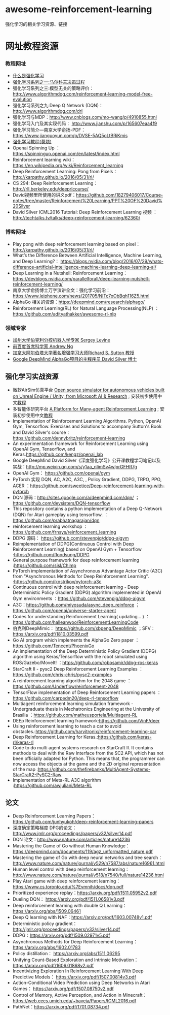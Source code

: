# awesome-reinforcement-learning
强化学习的相关学习资源、链接

# 网址教程资源

### 教程网址

* [什么是强化学习](http://www.cnblogs.com/geniferology/p/what_is_reinforcement_learning.html)
* [强化学习系列之一:马尔科夫决策过程](http://www.algorithmdog.com/%E5%BC%BA%E5%8C%96%E5%AD%A6%E4%B9%A0-%E9%A9%AC%E5%B0%94%E7%A7%91%E5%A4%AB%E5%86%B3%E7%AD%96%E8%BF%87%E7%A8%8B)
* 强化学习系列之三:模型无关的策略评价：http://www.algorithmdog.com/reinforcement-learning-model-free-evalution
* 强化学习系列之九:Deep Q Network (DQN)：http://www.algorithmdog.com/drl
* 强化学习与MDP：http://www.cnblogs.com/mo-wang/p/4910855.html
* 强化学习入门及其实现代码： http://www.jianshu.com/p/165607eaa4f9
* 强化学习简介—南京大学俞扬-PDF：https://www.jianguoyun.com/p/DVSE-5AQ5oLtBRiKmis
* [强化学习教程(莫烦)](https://morvanzhou.github.io/tutorials/machine-learning/reinforcement-learning/)
* Openai Spinning Up ：https://spinningup.openai.com/en/latest/index.html
* Reinforcement learning wiki：https://en.wikipedia.org/wiki/Reinforcement_learning
* Deep Reinforcement Learning: Pong from Pixels：http://karpathy.github.io/2016/05/31/rl/
* CS 294: Deep Reinforcement Learning：http://rll.berkeley.edu/deeprlcourse/
* David视频里所使用的讲义pdf：https://github.com/18279406017/Course-notes/tree/master/Reinforcement%20Learning/PPT%20OF%20David%20Silver
* David Silver ICML2016 Tutorial: Deep Reinforcement Learning 视频 ：http://techtalks.tv/talks/deep-reinforcement-learning/62360/
### 博客网址

* Play pong with deep reinforcement learning based on pixel： http://karpathy.github.io/2016/05/31/rl/
* What’s the Difference Between Artificial Intelligence, Machine Learning, and Deep Learning?： https://blogs.nvidia.com/blog/2016/07/29/whats-difference-artificial-intelligence-machine-learning-deep-learning-ai/
* Deep Learning in a Nutshell: Reinforcement Learning：https://devblogs.nvidia.com/parallelforall/deep-learning-nutshell-reinforcement-learning/
* 南京大学俞扬博士万字演讲全文：强化学习前沿：https://www.leiphone.com/news/201705/NlTc7oObBqh116Z5.html
* AlphaGo 相关的资源：https://deepmind.com/research/alphago/
* Reinforcement Learning(RL) for Natural Language Processing(NLP) ：https://github.com/adityathakker/awesome-rl-nlp

### 领域专家 

* [加州大学伯克利分校机器人学专家 Sergey Levine](https://people.eecs.berkeley.edu/~svlevine/)
* [前百度首席科学家 Andrew Ng](http://www.andrewng.org/)
* [加拿大阿尔伯塔大学著名增强学习大师Richard S. Sutton 教授](https://www.amii.ca/sutton/)
* [Google DeepMind AlphaGo项目的主程序员 David Silver 博士](http://www0.cs.ucl.ac.uk/staff/d.silver/web/Home.html)

## 强化学习实战资源

* 微软AirSim仿真平台 [Open source simulator for autonomous vehicles built on Unreal Engine / Unity, from Microsoft AI & Research]( https://github.com/Microsoft/AirSim ) ; 安装初步使用中文[教程](https://blog.csdn.net/weixin_39059031/article/details/84028487)
* 多智能体研究平台 [A Platform for Many-agent Reinforcement Learning](https://github.com/geek-ai/MAgent) ; 安装初步使用中文[教程](https://blog.csdn.net/weixin_39059031/article/details/83653310)
* Implementation of Reinforcement Learning Algorithms. Python, OpenAI Gym, Tensorflow. Exercises and Solutions to accompany Sutton's Book and David Silver's course：https://github.com/dennybritz/reinforcement-learning
* An experimentation framework for Reinforcement Learning using OpenAI Gym, Tensorflow, and Keras.https://github.com/kengz/openai_lab
* Google DeepMind David Silver《深度强化学习》公开课教程学习笔记以及实战：http://mp.weixin.qq.com/s/y1aa_nIimSv4wlprGFHR7g
* OpenAI Gym： https://github.com/openai/gym
* PyTorch 实现 DQN, AC, A2C, A3C, , Policy Gradient, DDPG, TRPO, PPO, ACER ：https://github.com/sweetice/Deep-reinforcement-learning-with-pytorch
* DQN 源码：http://sites.google.com/a/deepmind.com/dqn/ ；https://github.com/devsisters/DQN-tensorflow
* This repository contains a python implementation of a Deep Q-Network (DQN) for Atari gameplay using tensorflow. ：https://github.com/prabhatnagarajan/dqn
* reinforcement learning workshop ：https://github.com/frnsys/reinforcement_learning
* DDPG 源码： https://github.com/stevenpjg/ddpg-aigym
* Reimplementation of DDPG(Continuous Control with Deep Reinforcement Learning) based on OpenAI Gym + Tensorflow :https://github.com/floodsung/DDPG
* General purpose framework for deep reinforcement learning :https://github.com/sisl/Chimp
* PyTorch implementation of Asynchronous Advantage Actor Critic (A3C) from "Asynchronous Methods for Deep Reinforcement Learning". :https://github.com/ikostrikov/pytorch-a3c
* Continuous control with deep reinforcement learning - Deep Deterministic Policy Gradient (DDPG) algorithm implemented in OpenAI Gym environments ：https://github.com/stevenpjg/ddpg-aigym
* A3C：https://github.com/miyosuda/async_deep_reinforce ；https://github.com/openai/universe-starter-agent
* Codes for understanding Reinforcement Learning( updating... ) ：https://github.com/halleanwoo/ReinforcementLearningCode
* 伯克利DeepMimic： https://github.com/xbpeng/DeepMimic ；SFV：https://arxiv.org/pdf/1810.03599.pdf
* Go AI program which implements the AlphaGo Zero paper ：https://github.com/Tencent/PhoenixGo
* An implementation of the Deep Deterministic Policy Gradient (DDPG) algorithm using Keras/Tensorflow with the robot simulated using ROS/Gazebo/MoveIt! ：https://github.com/robosamir/ddpg-ros-keras
* StarCraft II - pysc2 Deep Reinforcement Learning Examples ：https://github.com/chris-chris/pysc2-examples
* A reinforcement learning algorithm for the 2048 game ：https://github.com/Underflow/reinforcement-2048
* TensorFlow implementation of Deep Reinforcement Learning papers ：https://github.com/carpedm20/deep-rl-tensorflow
* Multiagent reinforcement learning simulation framework - Undergraduate thesis in Mechatronics Engineering at the University of Brasília ：https://github.com/matheusportela/Multiagent-RL
* DEEp Reinforcement learning framework:https://github.com/VinF/deer
* Using reinforcement learning to teach a car to avoid obstacles.:https://github.com/harvitronix/reinforcement-learning-car
* Deep Reinforcement Learning for Keras.:https://github.com/keras-rl/keras-rl
* Code to do multi agent systems research on StarCraft II. It contains methods to deal with the Raw Interface from the SC2 API, which has not been officially adapted for Python. This means that, the programmer can now access the objects at the game and the 2D original representation of the map :https://github.com/thefirebanks/MultiAgent-Systems-StarCraft2-PySC2-Raw
* Implementation of Meta-RL A3C algorithm :https://github.com/awjuliani/Meta-RL

## 论文

* Deep Reinforcement Learning Papers：https://github.com/junhyukoh/deep-reinforcement-learning-papers
* 深度确定策略梯度 DPG的论文：http://www.jmlr.org/proceedings/papers/v32/silver14.pdf
* DQN 论文：http://www.nature.com/articles/nature14236
* Mastering the Game of Go without Human Knowledge：https://deepmind.com/documents/119/agz_unformatted_nature.pdf
* Mastering the game of Go with deep neural networks and tree search：http://www.nature.com/nature/journal/v529/n7587/abs/nature16961.html
* Human level control with deep reinforcement learning：http://www.nature.com/nature/journal/v518/n7540/full/nature14236.html
* Play Atari game with deep reinforcement learning：https://www.cs.toronto.edu/%7Evmnih/docs/dqn.pdf
* Prioritized experience replay：https://arxiv.org/pdf/1511.05952v2.pdf
* Dueling DQN： https://arxiv.org/pdf/1511.06581v3.pdf
* Deep reinforcement learning with double Q Learning：https://arxiv.org/abs/1509.06461
* Deep Q learning with NAF：https://arxiv.org/pdf/1603.00748v1.pdf
* Deterministic policy gradient：http://jmlr.org/proceedings/papers/v32/silver14.pdf
* DDPG：https://arxiv.org/pdf/1509.02971v5.pdf
* Asynchronous Methods for Deep Reinforcement Learning：https://arxiv.org/abs/1602.01783
* Policy distillation： https://arxiv.org/abs/1511.06295
* Unifying Count-Based Exploration and Intrinsic Motivation：https://arxiv.org/pdf/1606.01868v2.pdf
* Incentivizing Exploration In Reinforcement Learning With Deep Predictive Models： https://arxiv.org/pdf/1507.00814v3.pdf
* Action-Conditional Video Prediction using Deep Networks in Atari Games： https://arxiv.org/pdf/1507.08750v2.pdf
* Control of Memory, Active Perception, and Action in Minecraft： https://web.eecs.umich.edu/~baveja/Papers/ICML2016.pdf
* PathNet：https://arxiv.org/pdf/1701.08734.pdf





